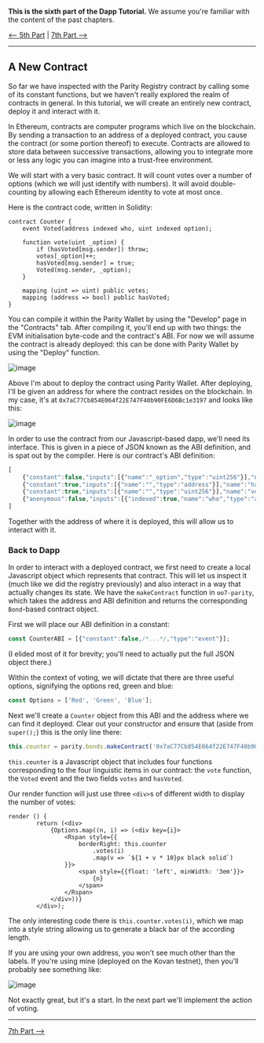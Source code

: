 **This is the sixth part of the Dapp Tutorial.** We assume you're familiar with the content of the past chapters.

[⟵ 5th Part](https://github.com/paritytech/parity/wiki/Tutorial-Part-V) | [7th Part ⟶](https://github.com/paritytech/parity/wiki/Tutorial-Part-VII)

----

## A New Contract

So far we have inspected with the Parity Registry contract by calling some of its constant functions, but we haven't really explored the realm of contracts in general. In this tutorial, we will create an entirely new contract, deploy it and interact with it.

In Ethereum, contracts are computer programs which live on the blockchain. By sending a transaction to an address of a deployed contract, you cause the contract (or some portion thereof) to execute. Contracts are allowed to store data between successive transactions, allowing you to integrate more or less any logic you can imagine into a trust-free environment.

We will start with a very basic contract. It will count votes over a number of options (which we will just identify with numbers). It will avoid double-counting by allowing each Ethereum identity to vote at most once.

Here is the contract code, written in Solidity:

```
contract Counter {
	event Voted(address indexed who, uint indexed option);

	function vote(uint _option) {
		if (hasVoted[msg.sender]) throw;
		votes[_option]++;
		hasVoted[msg.sender] = true;
		Voted(msg.sender, _option);
	}

	mapping (uint => uint) public votes;
	mapping (address => bool) public hasVoted;
}
```

You can compile it within the Parity Wallet by using the "Develop" page in the "Contracts" tab. After compiling it, you'll end up with two things: the EVM initialisation byte-code and the contract's ABI. For now we will assume the contract is already deployed: this can be done with Parity Wallet by using the "Deploy" function.

![image](https://cloud.githubusercontent.com/assets/138296/24465379/1a275082-14ad-11e7-88f4-140eb2c3ab74.png)

Above I'm about to deploy the contract using Parity Wallet. After deploying, I'll be given an address for where the contract resides on the blockchain. In my case, it's at `0x7aC77Cb854E064f22E747F40b90FE6D6Bc1e3197` and looks like this:

![image](https://cloud.githubusercontent.com/assets/138296/24465867/014d519a-14af-11e7-83f1-f39fa46a898a.png)

In order to use the contract from our Javascript-based dapp, we'll need its interface. This is given in a piece of JSON known as the ABI definition, and is spat out by the compiler. Here is our contract's ABI definition:

```js
[
	{"constant":false,"inputs":[{"name":"_option","type":"uint256"}],"name":"vote","outputs":[],"payable":false,"type":"function"},
	{"constant":true,"inputs":[{"name":"","type":"address"}],"name":"hasVoted","outputs":[{"name":"","type":"bool"}],"payable":false,"type":"function"},
	{"constant":true,"inputs":[{"name":"","type":"uint256"}],"name":"votes","outputs":[{"name":"","type":"uint256"}],"payable":false,"type":"function"},
	{"anonymous":false,"inputs":[{"indexed":true,"name":"who","type":"address"},{"indexed":true,"name":"option","type":"uint256"}],"name":"Voted","type":"event"}
]
```

Together with the address of where it is deployed, this will allow us to interact with it.

### Back to Dapp

In order to interact with a deployed contract, we first need to create a local Javascript object which represents that contract. This will let us inspect it (much like we did the registry previously) and also interact in a way that actually changes its state. We have the `makeContract` function in `oo7-parity`, which takes the address and ABI definition and returns the corresponding `Bond`-based contract object.

First we will place our ABI definition in a constant:

```js
const CounterABI = [{"constant":false,/*...*/,"type":"event"}];
```

(I elided most of it for brevity; you'll need to actually put the full JSON object there.)

Within the context of voting, we will dictate that there are three useful options, signifying the options red, green and blue:

```js
const Options = ['Red', 'Green', 'Blue'];
```

Next we'll create a `Counter` object from this ABI and the address where we can find it deployed. Clear out your constructor and ensure that (aside from `super();`) this is the only line there:

```js
this.counter = parity.bonds.makeContract('0x7aC77Cb854E064f22E747F40b90FE6D6Bc1e3197', CounterABI);
```

`this.counter` is a Javascript object that includes four functions corresponding to the four linguistic items in our contract: the `vote` function, the `Voted` event and the two fields `votes` and `hasVoted`.


Our render function will just use three `<div>`s of different width to display the number of votes:

```
render () {
		return (<div>
			{Options.map((n, i) => (<div key={i}>
				<Rspan style={{
					borderRight: this.counter
						.votes(i)
						.map(v => `${1 + v * 10}px black solid`)
				}}>
					<span style={{float: 'left', minWidth: '3em'}}>
						{n}
					</span>
				</Rspan>
			</div>))}
		</div>);
```

The only interesting code there is `this.counter.votes(i)`, which we map into a style string allowing us to generate a black bar of the according length.

If you are using your own address, you won't see much other than the labels. If you're using mine (deployed on the Kovan testnet), then you'll probably see something like:

![image](https://cloud.githubusercontent.com/assets/138296/24588110/807cec58-17c2-11e7-8e08-610f972c63ed.png)

Not exactly great, but it's a start. In the next part we'll implement the action of voting.

----

[7th Part ⟶](https://github.com/paritytech/parity/wiki/Tutorial-Part-VII)
